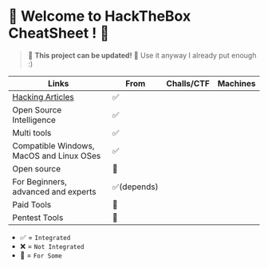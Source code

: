 # 🎃 Welcome to HackTheBox CheatSheet ! 🎃

> 🚧 **This project can be updated!** 🚧 Use it anyway I already put enough :)

| Links                                                                                 | From      |    Challs/CTF | Machines |
|---------------------------------------------------------------------------------------|-----------|---------------|----------|
| [Hacking Articles](https://www.hackingarticles.in)                                    | ✅        |               |
| Open Source Intelligence                                                              | ✅         |              |
| Multi tools                                                                           | ✅         |              |
| Compatible Windows, MacOS and Linux OSes                                              | ✅         |              |
| Open source                                                                           | 🔄         |              |
| For Beginners, advanced and experts                                                   | ✅(depends)|              |
| Paid Tools                                                                            | 🔄         |              |
| Pentest Tools                                                                         | 🔄         |              |

- ✅ = `Integrated`
- ❌ = `Not Integrated`
- 🔄 = `For Some`

